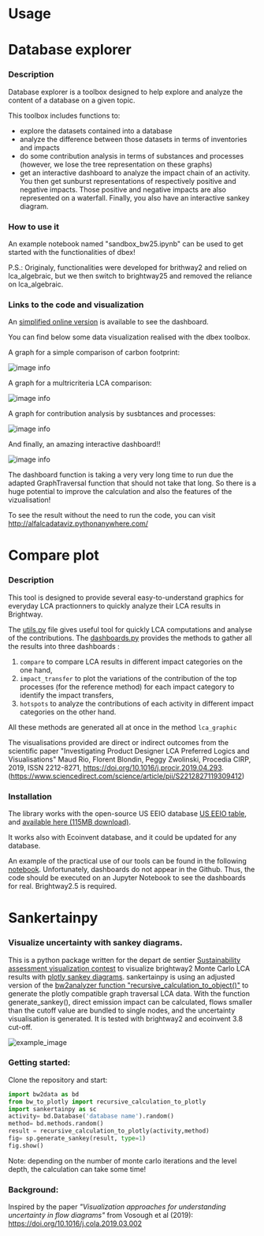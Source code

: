 # Usage

# Database explorer

### Description
Database explorer is a toolbox designed to help explore and analyze the content of a database on a given topic.

This toolbox includes functions to:
- explore the datasets contained into a database
- analyze the difference between those datasets in terms of inventories and impacts
- do some contribution analysis in terms of substances and processes (however, we lose the tree representation on these graphs)
- get an interactive dashboard to analyze the impact chain of an activity. You then get sunburst representations of respectively positive and negative impacts. Those positive and negative impacts are also represented on a waterfall. Finally, you also have an interactive sankey diagram.

### How to use it
An example notebook named "sandbox_bw25.ipynb" can be used to get started with the functionalities of dbex! 

P.S.: Originaly, functionalities were developed for brithway2 and relied on lca_algebraic, but we then switch to brightway25 and removed the reliance on lca_algebraic.

### Links to the code and visualization

An [simplified online version](http://alfalcadataviz.pythonanywhere.com/) is available to see the dashboard.

You can find below some data visualization realised with the dbex toolbox.

A graph for a simple comparison of carbon footprint:

![image info](sample_pictures/database_explorer/Carbon_Footprints_comparison.png)

A graph for a multricriteria LCA comparison:

![image info](sample_pictures/database_explorer/multi_LCA_comparison.png)

A graph for contribution analysis by susbtances and processes:

![image info](sample_pictures/database_explorer/contribution_analysis_example.png)

And finally, an amazing interactive dashboard!!

![image info](sample_pictures/database_explorer/Dashboard_2.png)

The dashboard function is taking a very very long time to run due the adapted GraphTraversal function that should not take that long. So there is a huge potential to improve the calculation and also the features of the vizualisation!

To see the result without the need to run the code, you can visit http://alfalcadataviz.pythonanywhere.com/

# Compare plot

### Description
This tool is designed to provide several easy-to-understand graphics for everyday LCA practionners to quickly analyze their LCA results in Brightway. 

The [utils.py](https://github.com/teolvs/lca_graphic/blob/main/utils.py) file gives useful tool for quickly LCA computations and analyse of the contributions.
The [dashboards.py](https://github.com/teolvs/lca_graphic/blob/main/dashboards.py) provides the methods to gather all the results into three dashboards :
1. ```compare``` to compare LCA results in different impact categories on the one hand,
2. ```impact_transfer``` to plot the variations of the contribution of the top processes (for the reference method) for each impact category to identify the impact transfers,
3. ```hotspots``` to analyze the contributions of each activity in different impact categories on the other hand.

All these methods are generated all at once in the method ```lca_graphic```

The visualisations provided are direct or indirect outcomes from the scientific paper "Investigating Product Designer LCA Preferred Logics and Visualisations" Maud Rio, Florent Blondin, Peggy Zwolinski, Procedia CIRP, 2019, ISSN 2212-8271, https://doi.org/10.1016/j.procir.2019.04.293. (https://www.sciencedirect.com/science/article/pii/S2212827119309412)

### Installation
The library works with the open-source US EEIO database [US EEIO table](https://github.com/USEPA/USEEIO), and [available here (115MB download)](https://files.brightway.dev/visualization_example_data.zip). 

It works also with Ecoinvent database, and it could be updated for any database.

An example of the practical use of our tools can be found in the following [notebook]. Unfortunately, dashboards do not appear in the Github. Thus, the code should be executed on an Jupyter Notebook to see the dashboards for real. Brightway2.5 is required.

[notebook]: https://github.com/teolvs/lca_graphic/blob/main/visualization_contest.ipynb 

# Sankertainpy

### Visualize uncertainty with sankey diagrams.


This is a python package written for the depart de sentier [Sustainability assessment visualization contest](https://github.com/Depart-de-Sentier/visualization-contest-2022) to visualize brightway2 Monte Carlo LCA results with [plotly sankey diagrams](https://plotly.com/python/sankey-diagram/). sankertainpy is using an adjusted version of the [bw2analyzer function "recursive_calculation_to_object()"](https://github.com/brightway-lca/brightway2-analyzer/blob/main/bw2analyzer/utils.py) to generate the plotly compatible graph traversal LCA data. With the function generate_sankey(), direct emission impact can be calculated, flows smaller than the cutoff value are bundled to single nodes, and the uncertainty visualisation is generated. It is tested with brightway2 and ecoinvent 3.8 cut-off.  

![example_image](sample_pictures/sankertainpy/example_diagram.png)

### Getting started:

Clone the repository and start:


```python
import bw2data as bd
from bw_to_plotly import recursive_calculation_to_plotly
import sankertainpy as sc
activity= bd.Database('database name').random()
method= bd.methods.random()
result = recursive_calculation_to_plotly(activity,method)
fig= sp.generate_sankey(result, type=1)
fig.show()
```
Note: depending on the number of monte carlo iterations and the level depth, the calculation can take some time!

### Background:

Inspired by the paper *"Visualization approaches for understanding uncertainty in flow diagrams"* from Vosough et al (2019):
https://doi.org/10.1016/j.cola.2019.03.002
